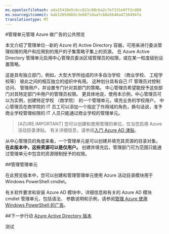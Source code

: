 ```yaml
---
ms.openlocfilehash: ada15428e5cbcc621c08cba2c7ef131e0ff2cd68
ms.sourcegitcommit: bab1265d669c3e6871daa7cb8a5640a47104947a
translationtype: MT
---
```

<properties
   pageTitle="在 Azure Active Directory 管理单位管理"
   description="使用更精细的 Azure Active Directory 中的权限委派的管理单位"
   services="active-directory"
   documentationCenter=""
   authors="curtand"
   manager="stevepo"
   editor=""/>

<tags
   ms.service="active-directory"
   ms.devlang="na"
   ms.topic="article"
   ms.tgt_pltfrm="na"
   ms.workload="identity"
   ms.date="08/03/2015"
   ms.author="curtand"/>

#管理单元管理 Azure 做广告的公共预览

本文介绍了管理单位--新的 Azure 的 Active Directory 容器，可用来进行委派管理权限的用户和应用到的用户的子集策略子集上的资源。 在 Azure Active Directory 管理单元启用中心管理员委派区域管理员的权限，或在某一粒度级别设置策略。

这是具有独立部门，例如，大型大学所组成的许多自治学校 （商业学校、 工程学校等） 彼此之间的相互独立的组织中有用。 这种划分具有自己 IT 管理员对控制访问、 管理用户，并设置专门针对其部门的策略。 中心管理员希望能授予这些部门对其特定部门中用户的管理员权限。 更具体地说，使用本示例，中心管理员可以为实例，创建特定学校 （商学院） 的一个管理单元，填充业务的学校用户。 中心管理员在商学院的 IT 员工可以添加一个指定了作用域的角色，换句话说，准予商业学校管理权限的 IT 人员只能通过商业学校的管理单元。

> [AZURE.IMPORTANT]
> 您可以创建和使用管理的单位，仅当您启用 Azure 活动目录津贴。 有关详细信息，请参阅[入门 Azure AD 津贴](active-directory-get-started-premium.md)。

从中心管理员的角度来看，一个管理单元是可以创建并填充其资源的目录对象。 **在此版本中，这些资源可以是仅用户。** 创建并填充后，管理部门可为范围只能通过管理单元中包含的资源限制授予的权限。

##管理管理单元

在此预览版本中，您可以创建和管理管理单元使用 Azure 活动目录模块用于 Windows PowerShell cmdlet。

有关软件要求和安装 Azure AD 模块中，详细信息和有关的 Azure AD 模块 cmdlet 管理单元，包括语法、 参数说明和示例，请参阅[管理 Azure 使用 Windows PowerShell 的广告](https://msdn.microsoft.com/library/azure/jj151815.aspx)。


##下一步行动
[Azure Active Directory 版本](active-directory-editions.md)

测试
